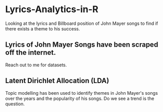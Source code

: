 # Lyrics-Analytics-in-R
Looking at the lyrics and Billboard position of John Mayer songs to find if there exists a theme to his success.

## Lyrics of John Mayer Songs have been scraped off the internet.
Reach out to me for datasets.

## Latent Dirichlet Allocation (LDA)
Topic modelling has been used to identify themes in John Mayer's songs over the years and the popularity of his songs. Do we see a trend is the question.

